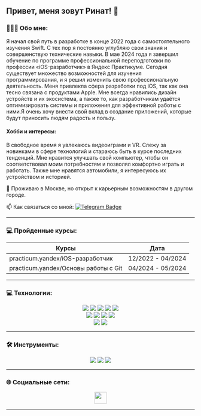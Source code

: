 ## Привет, меня зовут Ринат! 👋

### 👩🏻‍💻 Обо мне:
Я начал свой путь в разработке в конце 2022 года с самостоятельного изучения Swift. С тех пор я постоянно углубляю свои знания и совершенствую технические навыки. В мае 2024 года я завершил обучение по программе профессиональной переподготовки по профессии «iOS-разработчик» в Яндекс Практикуме. Сегодня существует множество возможностей для изучения программирования, и я решил изменить свою профессиональную деятельность. Меня привлекла сфера разработки под iOS, так как она тесно связана с продуктами Apple. Мне всегда нравились дизайн устройств и их экосистема, а также то, как разработчикам удаётся оптимизировать системы и приложения для эффективной работы с ними.Я очень хочу внести свой вклад в создание приложений, которые будут приносить людям радость и пользу.

#### Хобби и интересы: 
В свободное время я увлекаюсь видеоиграми и VR. Слежу за новинками в сфере технологий и стараюсь быть в курсе последних тенденций. Мне нравится улучшать свой компьютер, чтобы он соответствовал моим потребностям и позволял комфортно играть и работать.
Также мне нравятся автомобили, я интересуюсь их устройством и историей.

📍 Проживаю в Москве, но открыт к карьерным возможностям в другом городе.
        
 📫 Как связаться со мной: [![Telegram Badge](https://img.shields.io/badge/-Telegram-blue?style=flat&logo=Telegram&logoColor=white)](https://t.me/srinatrimovich) 

 ---
### 💻 Пройденные курсы:

| Курсы                                                           | Дата              |
| ----------------------------------------------------------------| :---------------: |
| practicum.yandex/iOS-разработчик                                | 12/2022 - 04/2024 |
| practicum.yandex/Основы работы с Git                            | 04/2024 - 05/2024 |

  ---

  ### 💻 Технологии: 
<p align="center">
<img style="pointer-events: none;" src="https://img.shields.io/badge/Swift-%23ED8B00.svg?style=for-the-badge&logo=swift&logoColor=white">
   <img style="pointer-events: none;" src="https://img.shields.io/badge/CoreData-039BE5?style=for-the-badge&logo=CoreData&logoColor=FFCC2F">
   <img style="pointer-events: none;" src="https://img.shields.io/badge/MVC-c600c7?style=for-the-badge&logoColor=white">
   <img style="pointer-events: none;" src="https://img.shields.io/badge/MVVM-00d67c?style=for-the-badge&logoColor=white">
   <img style="pointer-events: none;" src="https://img.shields.io/badge/MVP-00dae6?style=for-the-badge&logoColor=white">
   </br>
      <img style="pointer-events: none;" src="https://img.shields.io/badge/UIKit-039BE5?style=for-the-badge&logoColor=white">
   <img style="pointer-events: none;" src="https://img.shields.io/badge/AutoLayout-00d67c?style=for-the-badge&logoColor=white">
      <img style="pointer-events: none;" src="https://img.shields.io/badge/Cocoapods-fe9c1b?style=for-the-badge&logoColor=white">
    <img style="pointer-events: none;" src="https://img.shields.io/badge/Git-039BE5?style=for-the-badge&logoColor=white">
       </br>
   <img style="pointer-events: none;" src="https://img.shields.io/badge/Networking-fe9c1b?style=for-the-badge&logoColor=white">
   <img style="pointer-events: none;" src="https://img.shields.io/badge/Unit tests-0e61ea?style=for-the-badge&logoColor=white">
   </br>
</p> 

---


  ### 🛠 Инструменты: 
  <p align="center">
<img style="pointer-events: none;" src="https://img.shields.io/badge/Figma-c600c7?style=for-the-badge&logoColor=white">
<img style="pointer-events: none;" src="https://img.shields.io/badge/Xcode-0169d0?style=for-the-badge&logoColor=white">
<img style="pointer-events: none;" src="https://img.shields.io/badge/Git-100000?style=for-the-badge&logoColor=white">
</p> 

---


### 🌐 Социальные сети:
 <p align="center">
 <a href="https://www.github.com/bestNewcomer" target="_blank" rel="noreferrer">
 <picture><source media="(prefers-color-scheme: dark)" srcset="https://raw.githubusercontent.com/danielcranney/readme-generator/main/public/icons/socials/github-dark.svg" /><source media="(prefers-color-scheme: light)" srcset="https://raw.githubusercontent.com/danielcranney/readme-generator/main/public/icons/socials/github.svg" /><img src="https://raw.githubusercontent.com/danielcranney/readme-generator/main/public/icons/socials/github.svg" width="32" height="32" /></picture>
 </a>
 </p>

---
